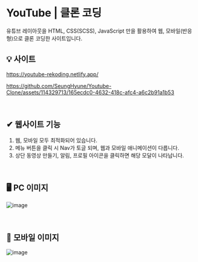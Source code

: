 # YouTube | 클론 코딩
유튜브 레이아웃을 HTML, CSS(SCSS), JavaScript 만을 활용하여 웹, 모바일(반응형)으로 클론 코딩한 사이트입니다.

## 💡 사이트
https://youtube-rekoding.netlify.app/

https://github.com/SeungHyune/Youtube-Clone/assets/114329713/165ecdc0-4632-418c-afc4-a6c2b91a1b53

<br>

## ✔ 웹사이트 기능
1. 웹, 모바일 모두 최적화되어 있습니다.
2. 메뉴 버튼을 클릭 시 Nav가 토글 되며, 웹과 모바일 애니메이션이 다릅니다.
3. 상단 동영상 만들기, 알림, 프로필 아이콘을 클릭하면 해당 모달이 나타납니다.

<br>

## 🖥 PC 이미지
![image](https://github.com/SeungHyune/Youtube-Clone/assets/114329713/2503b96f-c1d0-480e-9872-64dea969f550)

<br>

## 📱 모바일 이미지
![image](https://github.com/SeungHyune/Youtube-Clone/assets/114329713/21abf003-65fc-4aaf-818b-6a603591d28b)


